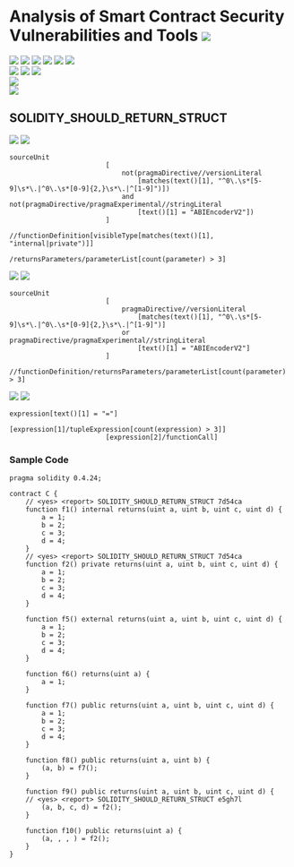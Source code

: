 # Analysis of Smart Contract Security Vulnerabilities and Tools ![](https://img.shields.io/badge/-Live-brightgreen)
![](https://img.shields.io/badge/Batch-UG21CYS-lightgreen) ![](https://img.shields.io/badge/Batch-PG21CYS-green) ![](https://img.shields.io/badge/Batch-UG22CYS-lightgreen) ![](https://img.shields.io/badge/Batch-PG21CYS-green) ![](https://img.shields.io/badge/Batch-PhD-darkgreen) ![](https://img.shields.io/badge/-B_RIG-darkgreen)<br/>   ![](https://img.shields.io/badge/BlockchainCourse-21CY712-green)  ![](https://img.shields.io/badge/-M.Tech_Dissertation-blue) ![](https://img.shields.io/badge/Focus-Smart_Contract_Security-yellow) <br/>
![](https://img.shields.io/badge/Blockchain-Ethereum-blue)   <br/> 
![](https://img.shields.io/badge/Language-Solidity-blue)

## SOLIDITY_SHOULD_RETURN_STRUCT

![](https://img.shields.io/badge/Pattern_ID-7d54ca-gold) ![](https://img.shields.io/badge/Severity-1-brown) 

```
sourceUnit
                        [
                            not(pragmaDirective//versionLiteral
                                [matches(text()[1], "^0\.\s*[5-9]\s*\.|^0\.\s*[0-9]{2,}\s*\.|^[1-9]")])
                            and not(pragmaDirective/pragmaExperimental//stringLiteral
                                [text()[1] = "ABIEncoderV2"])
                        ]
                        //functionDefinition[visibleType[matches(text()[1], "internal|private")]]
                        /returnsParameters/parameterList[count(parameter) > 3]
```

![](https://img.shields.io/badge/Pattern_ID-83hf3l-gold) ![](https://img.shields.io/badge/Severity-1-brown) 

```
sourceUnit
                        [
                            pragmaDirective//versionLiteral
                                [matches(text()[1], "^0\.\s*[5-9]\s*\.|^0\.\s*[0-9]{2,}\s*\.|^[1-9]")]
                            or pragmaDirective/pragmaExperimental//stringLiteral
                                [text()[1] = "ABIEncoderV2"]
                        ]
                        //functionDefinition/returnsParameters/parameterList[count(parameter) > 3]
```

![](https://img.shields.io/badge/Pattern_ID-e5gh7l-gold) ![](https://img.shields.io/badge/Severity-1-brown) 

```
expression[text()[1] = "="]
                        [expression[1]/tupleExpression[count(expression) > 3]]
                        [expression[2]/functionCall]
```

### Sample Code

```
pragma solidity 0.4.24;

contract C {
    // <yes> <report> SOLIDITY_SHOULD_RETURN_STRUCT 7d54ca
    function f1() internal returns(uint a, uint b, uint c, uint d) {
        a = 1;
        b = 2;
        c = 3;
        d = 4;
    }
    // <yes> <report> SOLIDITY_SHOULD_RETURN_STRUCT 7d54ca
    function f2() private returns(uint a, uint b, uint c, uint d) {
        a = 1;
        b = 2;
        c = 3;
        d = 4;
    }

    function f5() external returns(uint a, uint b, uint c, uint d) {
        a = 1;
        b = 2;
        c = 3;
        d = 4;
    }

    function f6() returns(uint a) {
        a = 1;
    }

    function f7() public returns(uint a, uint b, uint c, uint d) {
        a = 1;
        b = 2;
        c = 3;
        d = 4;
    }

    function f8() public returns(uint a, uint b) {
        (a, b) = f7();
    }

    function f9() public returns(uint a, uint b, uint c, uint d) {
    // <yes> <report> SOLIDITY_SHOULD_RETURN_STRUCT e5gh7l
        (a, b, c, d) = f2();
    }

    function f10() public returns(uint a) {
        (a, , , ) = f2();
    }
}
```
